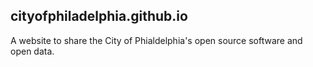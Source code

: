 ## cityofphiladelphia.github.io

A website to share the City of Phialdelphia's open source software and open data.
